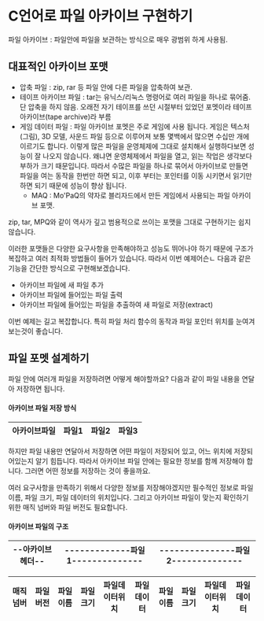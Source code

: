 # C언어로 파일 아카이브 구현하기

파일 아카이브 : 파일안에 파일을 보관하는 방식으로 매우 광범위 하게 사용됨.

## 대표적인 아카이브 포맷
- 압축 파일 : zip, rar 등 파일 안에 다른 파일을 압축하여 보관.
- 테이프 아카이브 파일 : tar는 유닉스/리눅스 명령어로 여러 파일을 하나로 묶어줌. 단 압축을 하지 않음. 오래전 자기 테이프를 쓰던 시절부터 있었던 포멧이라 테이프 아카이브(tape archive)라 부름
- 게임 데이터 파일 : 파일 아카이브 포멧은 주로 게임에 사용 됩니다. 게임은 텍스처(그림), 3D 모델, 사운드 파일 등으로 이루어져 보통 몇백에서 많으면 수십만 개에 이르기도 합니다. 이렇게 많은 파일을 운영체제에 그대로 설치해서 실행하다보면 성능이 잘 나오지 않습니다. 왜냐면 운영체제에서 파일을 열고, 읽는 작업은 생각보다 부하가 크기 때문입니다. 따라서 수많은 파일을 하나로 묶어서 아카이브로 만들면 파일을 여는 동작을 한번만 하면 되고, 이후 부터는 포인터를 이동 시키면서 읽기만 하면 되기 때문에 성능이 향상 됩니다.
   - MAQ : Mo'PaQ의 약자로 블리자드에서 만든 게임에서 사용되는 파일 아카이브 포맷.

zip, tar, MPQ와 같이 역사가 깊고 범용적으로 쓰이는 포맷을 그대로 구현하기는 쉽지 않습니다.

이러한 포맷들은 다양한 요구사항을 만족해야하고 성능도 뛰어나야 하기 때문에 구조가 복잡하고 여러 최적화 방법들이 들어가 있습니다. 따라서 이번 예제어슨ㄴ 다음과 같은 기능을 간단한 방식으로 구현해보겠습니다.
- 아카이브 파일에 새 파일 추가
- 아카이브 파일에 들어있는 파일 출력
- 아카이브 파일에 들어있는 파일을 추출하여 새 파일로 저장(extract)

이번 예제는 길고 복잡합니다.
 특히 파일 처리 함수의 동작과 파일 포인터 위치를 눈여겨보는것이 좋습니다.

 ## 파일 포멧 설계하기

 파일 안에 여러개 파일을 저장하려면 어떻게 해야할까요? 다음과 같이 파일 내용을 연달아 저장하면 됩니다.

#### 아카이브 파일 저장 방식
 |아카이브파일|파일1|파일2|파일3|
 |---------|---|----|----|

 하지만 파일 내용만 연달아서 저장하면 어떤 파일이 저장되어 있고, 어느 위치에 저장되어있는지 알기 힘듭니다.
따라서 아카이브 파일 안에는 필요한 정보를 함께 저장해야 합니다. 그러면 어떤 정보를 저장하는 것이 좋을까요.

여러 요구사항을 만족하기 위해서 다양한 정보를 저장해야겠지만 필수적인 정보로 파일 이름, 파일 크기, 파일 데이터의 위치입니다. 그리고 아카이브 파일이 맞는지 확인하기 위한 매직 넘버와 파일 버전도 필요합니다.

#### 아카이브 파일의 구조
|--아카이브헤더--|-------------파일1--------------|---------------파일2--------------|
|-------------|-------------------------------|-------------------------------|

|매직넘버|파일버전|파일이름|파일크기|파일데이터위치|파일데이터|파일이름|파일크기|파일데이터위치|파일데이터|
|------|------|-----|------|----------|-------|------|------|----------|------|
